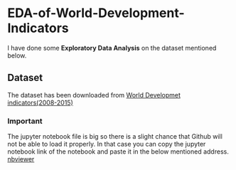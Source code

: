 # EDA-of-World-Development-Indicators
I have done some **Exploratory Data Analysis** on the dataset mentioned below.
## Dataset
The dataset has been downloaded from [World Developmet indicators(2008-2015)](https://www.kaggle.com/malav9009/world-developmet-indicators20082015)
### Important
The jupyter notebook file is big so there is a slight chance that Github will not be able to load it properly.
In that case you can copy the jupyter notebook link of the notebook and paste it in the below mentioned address.
[nbviewer](https://nbviewer.jupyter.org/)
